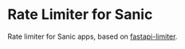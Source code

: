 # Rate Limiter for Sanic

Rate limiter for Sanic apps, based on [fastapi-limiter](https://github.com/long2ice/fastapi-limiter).
